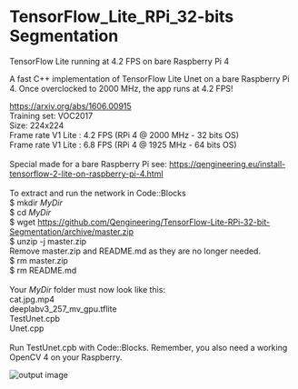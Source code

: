 # TensorFlow_Lite_RPi_32-bits Segmentation
TensorFlow Lite running at 4.2 FPS on bare Raspberry Pi 4

A fast C++ implementation of TensorFlow Lite Unet on a bare Raspberry Pi 4.
Once overclocked to 2000 MHz, the app runs at 4.2 FPS!

https://arxiv.org/abs/1606.00915 <br/>
Training set: VOC2017 <br/>
Size: 224x224 <br/>
Frame rate V1 Lite : 4.2 FPS (RPi 4 @ 2000 MHz - 32 bits OS) <br/>
Frame rate V1 Lite : 6.8 FPS (RPi 4 @ 1925 MHz - 64 bits OS) <br/>
<br/>
Special made for a bare Raspberry Pi see: https://qengineering.eu/install-tensorflow-2-lite-on-raspberry-pi-4.html <br/>
<br/>
To extract and run the network in Code::Blocks <br/>
$ mkdir *MyDir* <br/>
$ cd *MyDir* <br/>
$ wget https://github.com/Qengineering/TensorFlow-Lite-RPi-32-bit-Segmentation/archive/master.zip <br/>
$ unzip -j master.zip <br/>
Remove master.zip and README.md as they are no longer needed. <br/> 
$ rm master.zip <br/>
$ rm README.md <br/> <br/>
Your *MyDir* folder must now look like this: <br/> 
cat.jpg.mp4 <br/>
deeplabv3_257_mv_gpu.tflite <br/>
TestUnet.cpb <br/>
Unet.cpp<br/>
 <br/>
Run TestUnet.cpb with Code::Blocks. Remember, you also need a working OpenCV 4 on your Raspberry. <br/>

![output image]( https://qengineering.eu/images/Unet_32.jpg )
